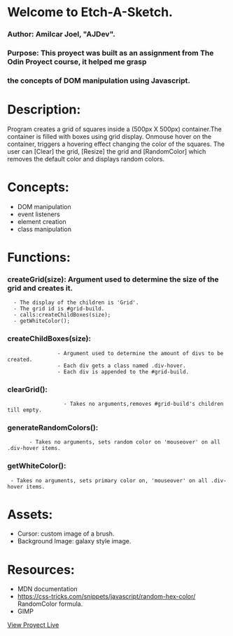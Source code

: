 # Welcome to Etch-A-Sketch.
### Author: Amilcar Joel, "AJDev".
### Purpose: This proyect was built as an assignment from The Odin Proyect course, it helped me grasp 
### the concepts of DOM manipulation using Javascript.

# Description: 
Program creates a grid of squares inside a (500px X 500px) container.The container is filled 
with boxes using grid display. Onmouse hover on the container, triggers a 
hovering effect changing the color of the squares. The user can [Clear] the grid, 
[Resize] the grid and [RandomColor] which removes the default
color and displays random colors.

# Concepts:
 - DOM manipulation
 - event listeners
 - element creation 
 - class manipulation


# Functions:
   ### createGrid(size): Argument used to determine the size of the grid and creates it.
      - The display of the children is 'Grid'.
      - The grid id is #grid-build.
      - calls:createChildBoxes(size);
      - getWhiteColor();

 ### createChildBoxes(size): 
                    - Argument used to determine the amount of divs to be created.
                    - Each div gets a class named .div-hover.
                    - Each div is appended to the #grid-build.
                    
### clearGrid(): 
                      - Takes no arguments,removes #grid-build's children till empty.

### generateRandomColors():
           - Takes no arguments, sets random color on 'mouseover' on all .div-hover items.
           
### getWhiteColor(): 
     - Takes no arguments, sets primary color on, 'mouseover' on all .div-hover items.


# Assets:

- Cursor: custom image of a brush.
- Background Image: galaxy style image.

# Resources:
- MDN documentation
- https://css-tricks.com/snippets/javascript/random-hex-color/ RandomColor formula.
- GIMP

[View Proyect Live](https://ajprogramdev.github.io/HoverColorGrid/)



